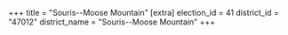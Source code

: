 +++
title = "Souris--Moose Mountain"
[extra]
election_id = 41
district_id = "47012"
district_name = "Souris--Moose Mountain"
+++
